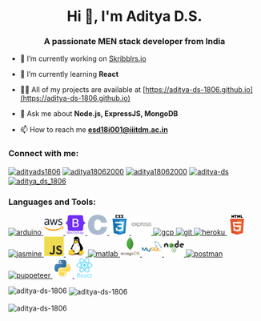 <h1 align="center">Hi 👋, I'm Aditya D.S.</h1>
<h3 align="center">A passionate MEN stack developer from India</h3>

- 🔭 I’m currently working on [Skribblrs.io](https://github.com/JatinAgrawal94/Skribblrs.io)

- 🌱 I’m currently learning **React**

- 👨‍💻 All of my projects are available at [https://aditya-ds-1806.github.io](https://aditya-ds-1806.github.io)

- 💬 Ask me about **Node.js, ExpressJS, MongoDB**

- 📫 How to reach me **esd18i001@iiitdm.ac.in**

<h3 align="left">Connect with me:</h3>
<p align="left">
<a href="https://dev.to/adityads1806" target="blank"><img align="center" src="https://cdn.jsdelivr.net/npm/simple-icons@3.0.1/icons/dev-dot-to.svg" alt="adityads1806" height="30" width="40" /></a>
<a href="https://twitter.com/aditya18062000" target="blank"><img align="center" src="https://cdn.jsdelivr.net/npm/simple-icons@3.0.1/icons/twitter.svg" alt="aditya18062000" height="30" width="40" /></a>
<a href="https://linkedin.com/in/aditya18062000" target="blank"><img align="center" src="https://cdn.jsdelivr.net/npm/simple-icons@3.0.1/icons/linkedin.svg" alt="aditya18062000" height="30" width="40" /></a>
<a href="https://stackoverflow.com/users/aditya-ds" target="blank"><img align="center" src="https://cdn.jsdelivr.net/npm/simple-icons@3.0.1/icons/stackoverflow.svg" alt="aditya-ds" height="30" width="40" /></a>
<a href="https://www.hackerrank.com/aditya_ds_1806" target="blank"><img align="center" src="https://cdn.jsdelivr.net/npm/simple-icons@3.0.1/icons/hackerrank.svg" alt="aditya_ds_1806" height="30" width="40" /></a>
</p>

<h3 align="left">Languages and Tools:</h3>
<p align="left"> <a href="https://www.arduino.cc/" target="_blank"> <img src="https://cdn.worldvectorlogo.com/logos/arduino-1.svg" alt="arduino" width="40" height="40"/> </a> <a href="https://aws.amazon.com" target="_blank"> <img src="https://raw.githubusercontent.com/devicons/devicon/master/icons/amazonwebservices/amazonwebservices-original-wordmark.svg" alt="aws" width="40" height="40"/> </a> <a href="https://getbootstrap.com" target="_blank"> <img src="https://raw.githubusercontent.com/devicons/devicon/master/icons/bootstrap/bootstrap-plain-wordmark.svg" alt="bootstrap" width="40" height="40"/> </a> <a href="https://www.cprogramming.com/" target="_blank"> <img src="https://raw.githubusercontent.com/devicons/devicon/master/icons/c/c-original.svg" alt="c" width="40" height="40"/> </a> <a href="https://www.w3schools.com/css/" target="_blank"> <img src="https://raw.githubusercontent.com/devicons/devicon/master/icons/css3/css3-original-wordmark.svg" alt="css3" width="40" height="40"/> </a> <a href="https://expressjs.com" target="_blank"> <img src="https://raw.githubusercontent.com/devicons/devicon/master/icons/express/express-original-wordmark.svg" alt="express" width="40" height="40"/> </a> <a href="https://cloud.google.com" target="_blank"> <img src="https://www.vectorlogo.zone/logos/google_cloud/google_cloud-icon.svg" alt="gcp" width="40" height="40"/> </a> <a href="https://git-scm.com/" target="_blank"> <img src="https://www.vectorlogo.zone/logos/git-scm/git-scm-icon.svg" alt="git" width="40" height="40"/> </a> <a href="https://heroku.com" target="_blank"> <img src="https://www.vectorlogo.zone/logos/heroku/heroku-icon.svg" alt="heroku" width="40" height="40"/> </a> <a href="https://www.w3.org/html/" target="_blank"> <img src="https://raw.githubusercontent.com/devicons/devicon/master/icons/html5/html5-original-wordmark.svg" alt="html5" width="40" height="40"/> </a> <a href="https://jasmine.github.io/" target="_blank"> <img src="https://www.vectorlogo.zone/logos/jasmine/jasmine-icon.svg" alt="jasmine" width="40" height="40"/> </a> <a href="https://developer.mozilla.org/en-US/docs/Web/JavaScript" target="_blank"> <img src="https://raw.githubusercontent.com/devicons/devicon/master/icons/javascript/javascript-original.svg" alt="javascript" width="40" height="40"/> </a> <a href="https://www.linux.org/" target="_blank"> <img src="https://raw.githubusercontent.com/devicons/devicon/master/icons/linux/linux-original.svg" alt="linux" width="40" height="40"/> </a> <a href="https://www.mathworks.com/" target="_blank"> <img src="https://raw.githubusercontent.com/simple-icons/simple-icons/master/icons/mathworks.svg" alt="matlab" width="40" height="40"/> </a> <a href="https://www.mongodb.com/" target="_blank"> <img src="https://raw.githubusercontent.com/devicons/devicon/master/icons/mongodb/mongodb-original-wordmark.svg" alt="mongodb" width="40" height="40"/> </a> <a href="https://www.mysql.com/" target="_blank"> <img src="https://raw.githubusercontent.com/devicons/devicon/master/icons/mysql/mysql-original-wordmark.svg" alt="mysql" width="40" height="40"/> </a> <a href="https://nodejs.org" target="_blank"> <img src="https://raw.githubusercontent.com/devicons/devicon/master/icons/nodejs/nodejs-original-wordmark.svg" alt="nodejs" width="40" height="40"/> </a> <a href="https://postman.com" target="_blank"> <img src="https://www.vectorlogo.zone/logos/getpostman/getpostman-icon.svg" alt="postman" width="40" height="40"/> </a> <a href="https://github.com/puppeteer/puppeteer" target="_blank"> <img src="https://www.vectorlogo.zone/logos/pptrdev/pptrdev-official.svg" alt="puppeteer" width="40" height="40"/> </a> <a href="https://www.python.org" target="_blank"> <img src="https://raw.githubusercontent.com/devicons/devicon/master/icons/python/python-original.svg" alt="python" width="40" height="40"/> </a> <a href="https://reactjs.org/" target="_blank"> <img src="https://raw.githubusercontent.com/devicons/devicon/master/icons/react/react-original-wordmark.svg" alt="react" width="40" height="40"/> </a> </p>

<p><img align="left" src="https://github-readme-stats.vercel.app/api/top-langs?username=aditya-ds-1806&show_icons=true&locale=en&layout=compact" alt="aditya-ds-1806" /></p>

<p>&nbsp;<img align="center" src="https://github-readme-stats.vercel.app/api?username=aditya-ds-1806&show_icons=true&locale=en" alt="aditya-ds-1806" /></p>

<p><img align="center" src="https://github-readme-streak-stats.herokuapp.com/?user=aditya-ds-1806&" alt="aditya-ds-1806" /></p>
